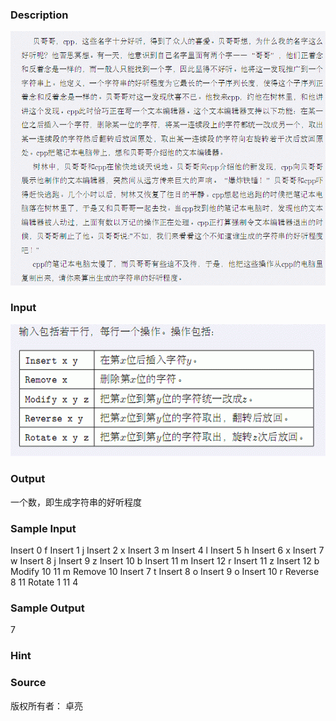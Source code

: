 
### Description
![](/JudgeOnline/upload/201107/1.jpg)

### Input
![](/JudgeOnline/upload/201107/2.jpg)
### Output
一个数，即生成字符串的好听程度
### Sample Input
Insert 0 f
Insert 1 j
Insert 2 x
Insert 3 m
Insert 4 l
Insert 5 h
Insert 6 x
Insert 7 w
Insert 8 j
Insert 9 z
Insert 10 b
Insert 11 m
Insert 12 r
Insert 11 z
Insert 12 b
Modify 10 11 m
Remove 10
Insert 7 t
Insert 8 o
Insert 9 o
Insert 10 r
Reverse 8 11
Rotate 1 11 4

### Sample Output
7
### Hint

### Source
版权所有者： 卓亮